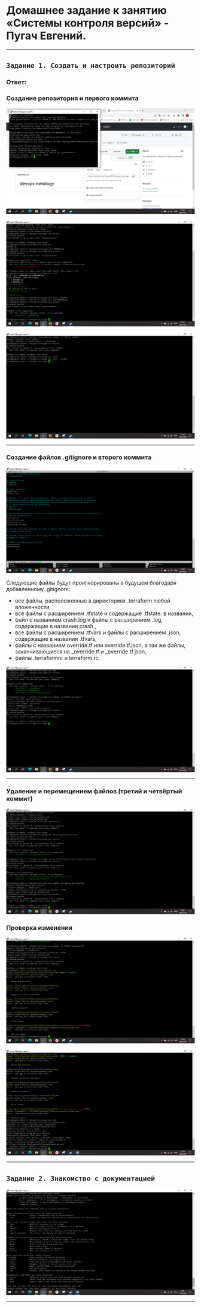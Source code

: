 # Домашнее задание к занятию «Системы контроля версий» - Пугач Евгений.

---

## `Задание 1. Создать и настроить репозиторий`

### Ответ:

### Создание репозитория и первого коммита

![Скриншот 1](https://github.com/PugachEV72/Images/blob/master/2023-04-26_21-28-12.png)

![Скриншот 2](https://github.com/PugachEV72/Images/blob/master/2023-04-26_21-35-08.png)

![Скриншот 3](https://github.com/PugachEV72/Images/blob/master/2023-04-26_21-40-29.png)

---

### Создание файлов .gitignore и второго коммита

![Скриншот 4](https://github.com/PugachEV72/Images/blob/master/2023-04-26_22-06-08.png)

Следующие файлы будут проигнорированы в будущем благодаря добавленному .gitignore:  
  
- все файлы, расположенные в директориях .terraform любой вложенности,  
- все файлы с расширением .tfstate и содержащие .tfstate. в названии,  
- файл с названием crash.log и файлы с расширением .log, содержащие в названии crash.,  
- все файлы с расширением .tfvars и файлы с расширением .json, содержащие в названии .tfvars,  
- файлы с названием override.tf или override.tf.json, а так же файлы,  
 заканчивающиеся на _override.tf и _override.tf.json,  
- файлы .terraformrc и terraform.rc.

![Скриншот 5](https://github.com/PugachEV72/Images/blob/master/2023-04-26_23-12-10.png)

---

### Удаление и перемещением файлов (третий и четвёртый коммит)

![Скриншот 6](https://github.com/PugachEV72/Images/blob/master/2023-04-26_23-43-27.png)

### Проверка изменения

![Скриншот 7](https://github.com/PugachEV72/Images/blob/master/2023-04-26_23-44-48.png)

![Скриншот 8](https://github.com/PugachEV72/Images/blob/master/2023-04-26_23-59-33.png)

---

## `Задание 2. Знакомство с документацией`

![Скриншот 9](https://github.com/PugachEV72/Images/blob/master/2023-04-27_00-00-52.png)

---

